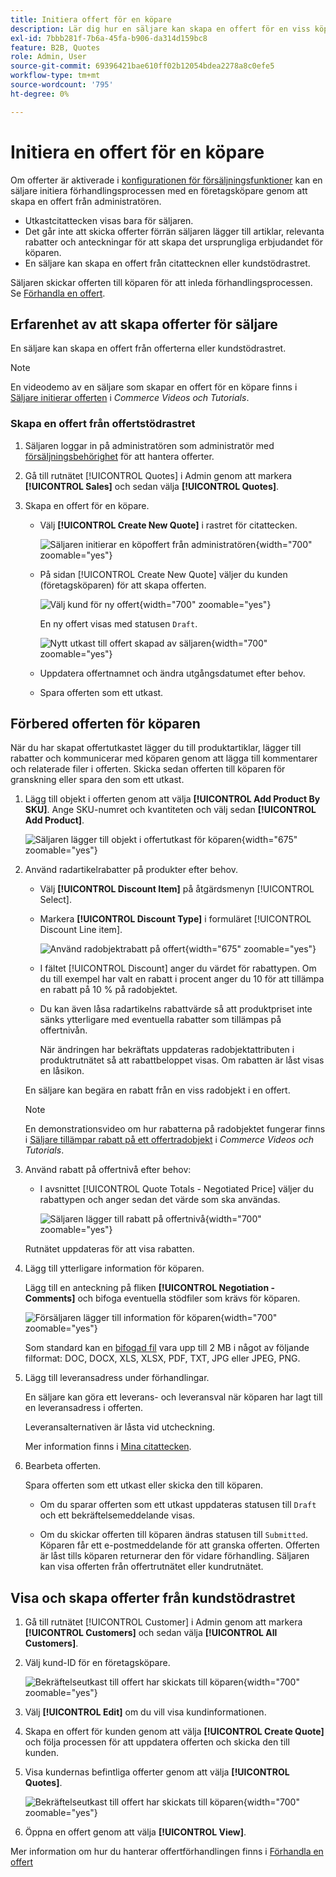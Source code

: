 ```yaml
---
title: Initiera offert för en köpare
description: Lär dig hur en säljare kan skapa en offert för en viss köpare för att starta förhandlingsprocessen. Säljaren kan endast skicka offerter till kunder som är kopplade till ett företagskonto på den valda webbplatsen.
exl-id: 7bbb281f-7b6a-45fa-b906-da314d159bc8
feature: B2B, Quotes
role: Admin, User
source-git-commit: 69396421bae610ff02b12054bdea2278a8c0efe5
workflow-type: tm+mt
source-wordcount: '795'
ht-degree: 0%

---
```


# Initiera en offert för en köpare

Om offerter är aktiverade i [konfigurationen för försäljningsfunktioner](configure-quotes.md) kan en säljare initiera förhandlingsprocessen med en företagsköpare genom att skapa en offert från administratören.

- Utkastcitattecken visas bara för säljaren.
- Det går inte att skicka offerter förrän säljaren lägger till artiklar, relevanta rabatter och anteckningar för att skapa det ursprungliga erbjudandet för köparen.
- En säljare kan skapa en offert från citattecknen eller kundstödrastret.

Säljaren skickar offerten till köparen för att inleda förhandlingsprocessen. Se [Förhandla en offert](quote-price-negotiation.md).

## Erfarenhet av att skapa offerter för säljare

En säljare kan skapa en offert från offerterna eller kundstödrastret.

>[!NOTE]
>
>En videodemo av en säljare som skapar en offert för en köpare finns i [Säljare initierar offerten](https://experienceleague.adobe.com/docs/commerce-learn/tutorials/b2b/b2b-quote/sales-rep-initiates-quote.html?lang=sv-SE) i _Commerce Videos och Tutorials_.

### Skapa en offert från offertstödrastret

1. Säljaren loggar in på administratören som administratör med [försäljningsbehörighet](../systems/permissions.md) för att hantera offerter.

1. Gå till rutnätet [!UICONTROL Quotes] i Admin genom att markera **[!UICONTROL Sales]** och sedan välja **[!UICONTROL Quotes]**.

1. Skapa en offert för en köpare.

   - Välj **[!UICONTROL Create New Quote]** i rastret för citattecken.

     ![Säljaren initierar en köpoffert från administratören](./assets/quote-draft-from-admin.png){width="700" zoomable="yes"}

   - På sidan [!UICONTROL Create New Quote] väljer du kunden (företagsköparen) för att skapa offerten.

     ![Välj kund för ny offert](./assets/quote-draft-from-admin-select-buyer.png){width="700" zoomable="yes"}

     En ny offert visas med statusen `Draft`.

     ![Nytt utkast till offert skapad av säljaren](./assets/quote-create-by-seller.png){width="700" zoomable="yes"}

   - Uppdatera offertnamnet och ändra utgångsdatumet efter behov.

   - Spara offerten som ett utkast.

## Förbered offerten för köparen

När du har skapat offertutkastet lägger du till produktartiklar, lägger till rabatter och kommunicerar med köparen genom att lägga till kommentarer och relaterade filer i offerten. Skicka sedan offerten till köparen för granskning eller spara den som ett utkast.

1. Lägg till objekt i offerten genom att välja **[!UICONTROL Add Product By SKU]**. Ange SKU-numret och kvantiteten och välj sedan **[!UICONTROL Add Product]**.

   ![Säljaren lägger till objekt i offertutkast för köparen](./assets/quote-draft-add-items.png){width="675" zoomable="yes"}

1. Använd radartikelrabatter på produkter efter behov.

   - Välj **[!UICONTROL Discount Item]** på åtgärdsmenyn [!UICONTROL Select].

   - Markera **[!UICONTROL Discount Type]** i formuläret [!UICONTROL Discount Line item].

     ![Använd radobjektrabatt på offert](./assets/quote-discount-line-item.png){width="675" zoomable="yes"}

   - I fältet [!UICONTROL Discount] anger du värdet för rabattypen. Om du till exempel har valt en rabatt i procent anger du 10 för att tillämpa en rabatt på 10 % på radobjektet.

   - Du kan även låsa radartikelns rabattvärde så att produktpriset inte sänks ytterligare med eventuella rabatter som tillämpas på offertnivån.

     När ändringen har bekräftats uppdateras radobjektattributen i produktrutnätet så att rabattbeloppet visas. Om rabatten är låst visas en låsikon.

   En säljare kan begära en rabatt från en viss radobjekt i en offert.

   >[!NOTE]
   >
   >En demonstrationsvideo om hur rabatterna på radobjektet fungerar finns i [Säljare tillämpar rabatt på ett offertradobjekt](https://experienceleague.adobe.com/docs/commerce-learn/tutorials/b2b/b2b-quote/quote-line-item-discount.html?lang=sv-SE) i _Commerce Videos och Tutorials_.

1. Använd rabatt på offertnivå efter behov:

   - I avsnittet [!UICONTROL Quote Totals - Negotiated Price] väljer du rabattypen och anger sedan det värde som ska användas.

     ![Säljaren lägger till rabatt på offertnivå](./assets/quote-draft-total-discount.png){width="700" zoomable="yes"}

   Rutnätet uppdateras för att visa rabatten.

1. Lägg till ytterligare information för köparen.

   Lägg till en anteckning på fliken **[!UICONTROL Negotiation - Comments]** och bifoga eventuella stödfiler som krävs för köparen.

   ![Försäljaren lägger till information för köparen](./assets/quote-draft-add-info-for-buyer.png){width="700" zoomable="yes"}

   Som standard kan en [bifogad fil](configure-quotes.md) vara upp till 2 MB i något av följande filformat: DOC, DOCX, XLS, XLSX, PDF, TXT, JPG eller JPEG, PNG.

1. Lägg till leveransadress under förhandlingar.

   En säljare kan göra ett leverans- och leveransval när köparen har lagt till en leveransadress i offerten.

   Leveransalternativen är låsta vid utcheckning.

   Mer information finns i [Mina citattecken](account-dashboard-my-quotes.md#adding-a-shipping-address).

1. Bearbeta offerten.

   Spara offerten som ett utkast eller skicka den till köparen.

   - Om du sparar offerten som ett utkast uppdateras statusen till `Draft` och ett bekräftelsemeddelande visas.

   - Om du skickar offerten till köparen ändras statusen till `Submitted`. Köparen får ett e-postmeddelande för att granska offerten. Offerten är låst tills köparen returnerar den för vidare förhandling. Säljaren kan visa offerten från offertrutnätet eller kundrutnätet.

## Visa och skapa offerter från kundstödrastret

1. Gå till rutnätet [!UICONTROL Customer] i Admin genom att markera **[!UICONTROL Customers]** och sedan välja **[!UICONTROL All Customers]**.

1. Välj kund-ID för en företagsköpare.

   ![Bekräftelseutkast till offert har skickats till köparen](./assets/quote-view-customer-quotes.png){width="700" zoomable="yes"}

1. Välj **[!UICONTROL Edit]** om du vill visa kundinformationen.

1. Skapa en offert för kunden genom att välja **[!UICONTROL Create Quote]** och följa processen för att uppdatera offerten och skicka den till kunden.

1. Visa kundernas befintliga offerter genom att välja **[!UICONTROL Quotes]**.

   ![Bekräftelseutkast till offert har skickats till köparen](./assets/quote-list-from-customer-information.png){width="700" zoomable="yes"}

1. Öppna en offert genom att välja **[!UICONTROL View]**.

Mer information om hur du hanterar offertförhandlingen finns i [Förhandla en offert](quote-price-negotiation.md)
